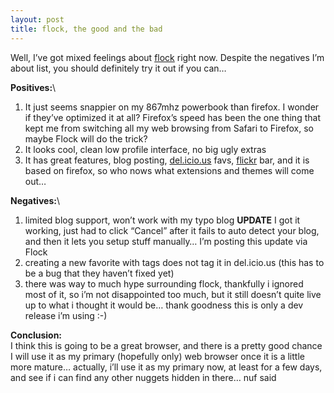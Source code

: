 ```yaml
---
layout: post
title: flock, the good and the bad
---
```


Well, I’ve got mixed feelings about [flock](http://www.flock.com/) right
now. Despite the negatives I’m about list, you should definitely try it
out if you can…

**Positives:**\

1.  It just seems snappier on my 867mhz powerbook than firefox. I wonder
    if they’ve optimized it at all? Firefox’s speed has been the one
    thing that kept me from switching all my web browsing from Safari to
    Firefox, so maybe Flock will do the trick?
2.  It looks cool, clean low profile interface, no big ugly extras
3.  It has great features, blog posting,
    [del.icio.us](http://del.icio.us) favs, [flickr](http://flickr.com)
    bar, and it is based on firefox, so who nows what extensions and
    themes will come out…

**Negatives:**\

1.  limited blog support, won’t work with my typo blog **<span
    class="caps"><span class="caps">UPDATE</span></span>** I got it
    working, just had to click “Cancel” after it fails to auto detect
    your blog, and then it lets you setup stuff manually… I’m posting
    this update via Flock
2.  creating a new favorite with tags does not tag it in del.icio.us
    (this has to be a bug that they haven’t fixed yet)
3.  there was way to much hype surrounding flock, thankfully i ignored
    most of it, so i’m not disappointed too much, but it still doesn’t
    quite live up to what i thought it would be… thank goodness this is
    only a dev release i’m using :-)

**Conclusion:**\
I think this is going to be a great browser, and there is a pretty good
chance I will use it as my primary (hopefully only) web browser once it
is a little more mature… actually, i’ll use it as my primary now, at
least for a few days, and see if i can find any other nuggets hidden in
there… nuf said
